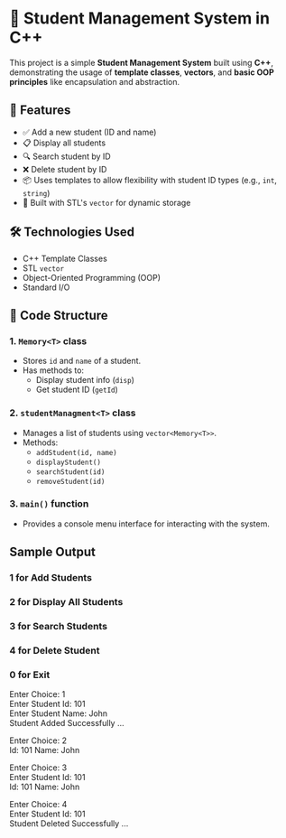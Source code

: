 # 🧠 Student Management System in C++

This project is a simple **Student Management System** built using **C++**, demonstrating the usage of **template classes**, **vectors**, and **basic OOP principles** like encapsulation and abstraction.

## 🚀 Features

- ✅ Add a new student (ID and name)
- 📋 Display all students
- 🔍 Search student by ID
- ❌ Delete student by ID
- 📦 Uses templates to allow flexibility with student ID types (e.g., `int`, `string`)
- 🧱 Built with STL's `vector` for dynamic storage

## 🛠️ Technologies Used

- C++ Template Classes
- STL `vector`
- Object-Oriented Programming (OOP)
- Standard I/O

## 📄 Code Structure

### 1. `Memory<T>` class
- Stores `id` and `name` of a student.
- Has methods to:
  - Display student info (`disp`)
  - Get student ID (`getId`)

### 2. `studentManagment<T>` class
- Manages a list of students using `vector<Memory<T>>`.
- Methods:
  - `addStudent(id, name)`
  - `displayStudent()`
  - `searchStudent(id)`
  - `removeStudent(id)`

### 3. `main()` function
- Provides a console menu interface for interacting with the system.

## Sample Output

### 1 for Add Students <br>
### 2 for Display All Students <br>
### 3 for Search Students <br>
### 4 for Delete Student <br>
### 0 for Exit <br>

Enter Choice: 1 <br>
Enter Student Id: 101 <br>
Enter Student Name: John <br>
Student Added Successfully ... <br>

Enter Choice: 2 <br>
Id: 101   Name: John <br>

Enter Choice: 3 <br>
Enter Student Id: 101 <br>
Id: 101   Name: John <br>

Enter Choice: 4 <br>
Enter Student Id: 101 <br>
Student Deleted Successfully ... <br>